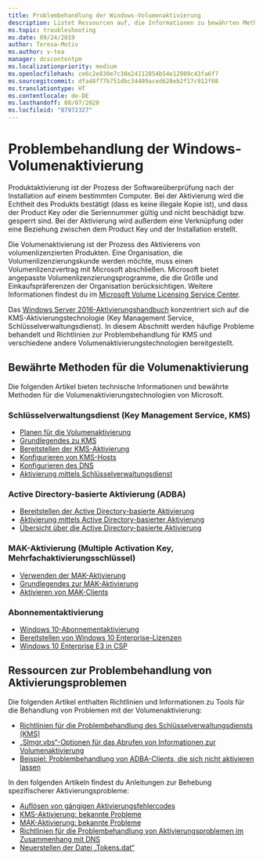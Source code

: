 ```yaml
---
title: Problembehandlung der Windows-Volumenaktivierung
description: Listet Ressourcen auf, die Informationen zu bewährten Methoden für die Volumenaktivierung sowie Informationen zur Problembehandlung bei Aktivierungsproblemen enthalten.
ms.topic: troubleshooting
ms.date: 09/24/2019
author: Teresa-Motiv
ms.author: v-tea
manager: dcscontentpm
ms.localizationpriority: medium
ms.openlocfilehash: ce6c2e830e7c30e24112854b54e12909c43fa6f7
ms.sourcegitcommit: dfa48f77b751dbc34409aced628eb2f17c912f08
ms.translationtype: HT
ms.contentlocale: de-DE
ms.lasthandoff: 08/07/2020
ms.locfileid: "87972327"
---
```

# <a name="troubleshooting-windows-volume-activation"></a>Problembehandlung der Windows-Volumenaktivierung

Produktaktivierung ist der Prozess der Softwareüberprüfung nach der Installation auf einem bestimmten Computer. Bei der Aktivierung wird die Echtheit des Produkts bestätigt (dass es keine illegale Kopie ist), und dass der Product Key oder die Seriennummer gültig und nicht beschädigt bzw. gesperrt sind. Bei der Aktivierung wird außerdem eine Verknüpfung oder eine Beziehung zwischen dem Product Key und der Installation erstellt.

Die Volumenaktivierung ist der Prozess des Aktivierens von volumenlizenzierten Produkten. Eine Organisation, die Volumenlizenzierungskunde werden möchte, muss einen Volumenlizenzvertrag mit Microsoft abschließen. Microsoft bietet angepasste Volumenlizenzierungsprogramme, die die Größe und Einkaufspräferenzen der Organisation berücksichtigen. Weitere Informationen findest du im [Microsoft Volume Licensing Service Center](https://www.microsoft.com/Licensing/servicecenter/default.aspx).

Das [Windows Server 2016-Aktivierungshandbuch](server-2016-activation.md) konzentriert sich auf die KMS-Aktivierungstechnologie (Key Management Service, Schlüsselverwaltungsdienst). In diesem Abschnitt werden häufige Probleme behandelt und Richtlinien zur Problembehandlung für KMS und verschiedene andere Volumenaktivierungstechnologien bereitgestellt.

## <a name="best-practices-for-volume-activation"></a>Bewährte Methoden für die Volumenaktivierung

Die folgenden Artikel bieten technische Informationen und bewährte Methoden für die Volumenaktivierungstechnologien von Microsoft.

### <a name="key-management-service-kms"></a>Schlüsselverwaltungsdienst (Key Management Service, KMS)

- [Planen für die Volumenaktivierung](/windows/deployment/volume-activation/plan-for-volume-activation-client)
- [Grundlegendes zu KMS](/previous-versions/tn-archive/ff793434(v=technet.10))
- [Bereitstellen der KMS-Aktivierung](/previous-versions/tn-archive/ff793409%28v=technet.10%29)
- [Konfigurieren von KMS-Hosts](/previous-versions/tn-archive/ff793407%28v%3dtechnet.10%29)
- [Konfigurieren des DNS](/previous-versions/tn-archive/ff793405%28v%3dtechnet.10%29)
- [Aktivierung mittels Schlüsselverwaltungsdienst](/windows/deployment/volume-activation/activate-using-key-management-service-vamt)

### <a name="active-directory-based-activation-adba"></a>Active Directory-basierte Aktivierung (ADBA)

- [Bereitstellen der Active Directory-basierte Aktivierung](/previous-versions/windows/it-pro/windows-server-2012-r2-and-2012/dn502534%28v%3dws.11%29)
- [Aktivierung mittels Active Directory-basierter Aktivierung](/windows/deployment/volume-activation/activate-using-active-directory-based-activation-client)
- [Übersicht über die Active Directory-basierte Aktivierung](/windows/deployment/volume-activation/active-directory-based-activation-overview)

### <a name="multiple-activation-key-mak-activation"></a>MAK-Aktivierung (Multiple Activation Key, Mehrfachaktivierungsschlüssel)

- [Verwenden der MAK-Aktivierung](/previous-versions/tn-archive/ff793438%28v=technet.10%29)
- [Grundlegendes zur MAK-Aktivierung](/previous-versions/tn-archive/ff793435%28v%3dtechnet.10%29)
- [Aktivieren von MAK-Clients](/previous-versions/tn-archive/ff793398%28v%3dtechnet.10%29)

### <a name="subscription-activation"></a>Abonnementaktivierung

- [Windows 10-Abonnementaktivierung](/windows/deployment/windows-10-subscription-activation)
- [Bereitstellen von Windows 10 Enterprise-Lizenzen](/windows/deployment/deploy-enterprise-licenses)
- [Windows 10 Enterprise E3 in CSP](/windows/deployment/windows-10-enterprise-e3-overview)

## <a name="resources-for-troubleshooting-activation-issues"></a>Ressourcen zur Problembehandlung von Aktivierungsproblemen

Die folgenden Artikel enthalten Richtlinien und Informationen zu Tools für die Behandlung von Problemen mit der Volumenaktivierung:

- [Richtlinien für die Problembehandlung des Schlüsselverwaltungsdiensts (KMS)](activation-troubleshoot-kms-general.md)
- [„Slmgr.vbs“-Optionen für das Abrufen von Informationen zur Volumenaktivierung](activation-slmgr-vbs-options.md)
- [Beispiel: Problembehandlung von ADBA-Clients, die sich nicht aktivieren lassen](activation-troubleshoot-adba-clients.md)

In den folgenden Artikeln findest du Anleitungen zur Behebung spezifischerer Aktivierungsprobleme:

- [Auflösen von gängigen Aktivierungsfehlercodes](activation-error-codes.md)
- [KMS-Aktivierung: bekannte Probleme](activation-troubleshoot-KMS-issues.md)
- [MAK-Aktivierung: bekannte Probleme](activation-troubleshoot-MAK-issues.md)
- [Richtlinien für die Problembehandlung von Aktivierungsproblemen im Zusammenhang mit DNS](common-troubleshooting-procedures-kms-dns.md)
- [Neuerstellen der Datei „Tokens.dat“](activation-rebuild-tokens-dat-file.md)
